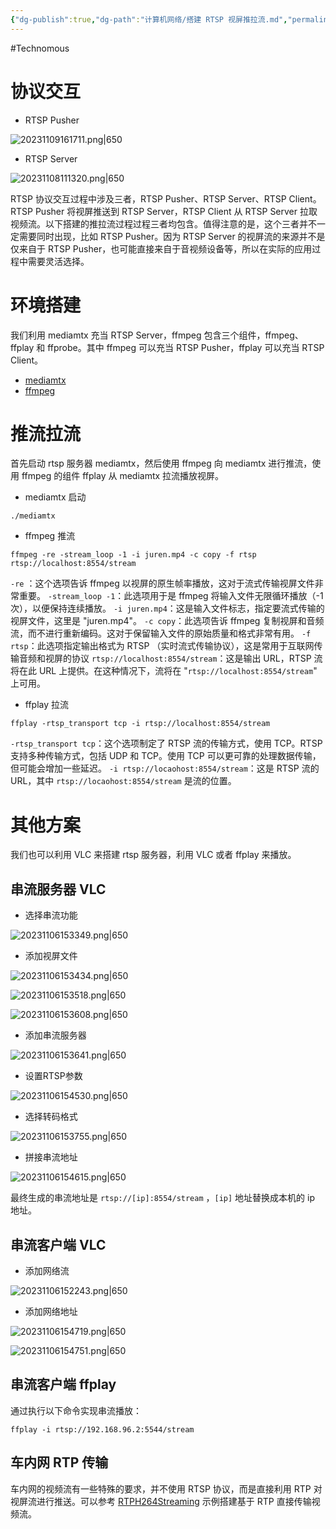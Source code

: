 ```yaml
---
{"dg-publish":true,"dg-path":"计算机网络/搭建 RTSP 视屏推拉流.md","permalink":"/计算机网络/搭建 RTSP 视屏推拉流/","created":"2023-11-06T10:34:28.000+08:00","updated":"2023-12-07T21:13:53.000+08:00"}
---
```


#Technomous

# 协议交互

- RTSP Pusher

![20231109161711.png|650](/img/user/0.Asset/resource/20231109161711.png)

- RTSP Server

![20231108111320.png|650](/img/user/0.Asset/resource/20231108111320.png)


RTSP 协议交互过程中涉及三者，RTSP Pusher、RTSP Server、RTSP Client。RTSP Pusher 将视屏推送到 RTSP Server，RTSP Client 从 RTSP Server 拉取视频流。以下搭建的推拉流过程过程三者均包含。值得注意的是，这个三者并不一定需要同时出现，比如 RTSP Pusher。因为 RTSP Server 的视屏流的来源并不是仅来自于 RTSP Pusher，也可能直接来自于音视频设备等，所以在实际的应用过程中需要灵活选择。
# 环境搭建

我们利用 mediamtx 充当 RTSP Server，ffmpeg 包含三个组件，ffmpeg、ffplay 和 ffprobe。其中 ffmpeg 可以充当 RTSP Pusher，ffplay 可以充当 RTSP Client。

- [mediamtx](https://github.com/bluenviron/mediamtx)
- [ffmpeg](https://github.com/FFmpeg/FFmpeg)

# 推流拉流

首先启动 rtsp 服务器 mediamtx，然后使用 ffmpeg 向 mediamtx 进行推流，使用 ffmpeg 的组件 ffplay 从 mediamtx 拉流播放视屏。

- mediamtx 启动
``` shell
./mediamtx
```

- ffmpeg 推流
``` shell
ffmpeg -re -stream_loop -1 -i juren.mp4 -c copy -f rtsp rtsp://localhost:8554/stream
```
`-re` ：这个选项告诉 ffmpeg 以视屏的原生帧率播放，这对于流式传输视屏文件非常重要。
`-stream_loop -1`：此选项用于是 ffmpeg 将输入文件无限循环播放（-1 次），以便保持连续播放。
`-i juren.mp4`：这是输入文件标志，指定要流式传输的视屏文件，这里是 "juren.mp4"。
`-c copy`：此选项告诉 ffmpeg 复制视屏和音频流，而不进行重新编码。这对于保留输入文件的原始质量和格式非常有用。
`-f rtsp`：此选项指定输出格式为 RTSP （实时流式传输协议），这是常用于互联网传输音频和视屏的协议
`rtsp://localhost:8554/stream`：这是输出 URL，RTSP 流将在此 URL 上提供。在这种情况下，流将在 "`rtsp://localhost:8554/stream`" 上可用。

- ffplay 拉流
``` shell
ffplay -rtsp_transport tcp -i rtsp://localhost:8554/stream
```
`-rtsp_transport tcp`：这个选项制定了 RTSP 流的传输方式，使用 TCP。RTSP 支持多种传输方式，包括 UDP 和 TCP。使用 TCP 可以更可靠的处理数据传输，但可能会增加一些延迟。
`-i rtsp://locaohost:8554/stream`：这是 RTSP 流的 URL，其中 `rtsp://locaohost:8554/stream` 是流的位置。

# 其他方案

我们也可以利用 VLC 来搭建 rtsp 服务器，利用 VLC 或者 ffplay 来播放。

## 串流服务器 VLC

- 选择串流功能

![20231106153349.png|650](/img/user/0.Asset/resource/20231106153349.png)

- 添加视屏文件

![20231106153434.png|650](/img/user/0.Asset/resource/20231106153434.png)

![20231106153518.png|650](/img/user/0.Asset/resource/20231106153518.png)

![20231106153608.png|650](/img/user/0.Asset/resource/20231106153608.png)

- 添加串流服务器

![20231106153641.png|650](/img/user/0.Asset/resource/20231106153641.png)

- 设置RTSP参数

![20231106154530.png|650](/img/user/0.Asset/resource/20231106154530.png)

- 选择转码格式

![20231106153755.png|650](/img/user/0.Asset/resource/20231106153755.png)

- 拼接串流地址

![20231106154615.png|650](/img/user/0.Asset/resource/20231106154615.png)

最终生成的串流地址是 `rtsp://[ip]:8554/stream` ，`[ip]` 地址替换成本机的 ip 地址。

## 串流客户端 VLC

- 添加网络流

![20231106152243.png|650](/img/user/0.Asset/resource/20231106152243.png)

- 添加网络地址

![20231106154719.png|650](/img/user/0.Asset/resource/20231106154719.png)

![20231106154751.png|650](/img/user/0.Asset/resource/20231106154751.png)

## 串流客户端 ffplay

通过执行以下命令实现串流播放：

``` shell
ffplay -i rtsp://192.168.96.2:5544/stream
```

## 车内网 RTP 传输

车内网的视频流有一些特殊的要求，并不使用 RTSP 协议，而是直接利用 RTP 对视屏流进行推送。可以参考 [RTPH264Streaming](https://github.com/tinydigger/RTPH264Streaming) 示例搭建基于 RTP 直接传输视频流。 